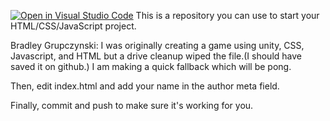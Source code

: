 [![Open in Visual Studio Code](https://classroom.github.com/assets/open-in-vscode-f059dc9a6f8d3a56e377f745f24479a46679e63a5d9fe6f495e02850cd0d8118.svg)](https://classroom.github.com/online_ide?assignment_repo_id=5737896&assignment_repo_type=AssignmentRepo)
This is a repository you can use to start your HTML/CSS/JavaScript project.

Bradley Grupczynski: I was originally creating a game using unity, CSS, Javascript, and HTML but a drive cleanup wiped the file.(I should have saved it on github.) I am making a quick fallback which will be pong.


Then, edit index.html and add your name in the author meta field. 

Finally, commit and push to make sure it's working for you.
